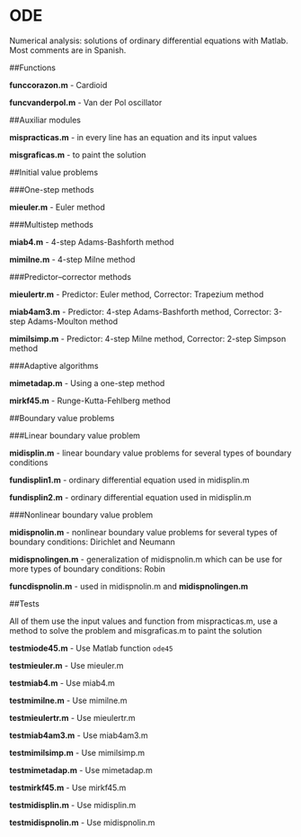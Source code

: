 # ODE

Numerical analysis: solutions of ordinary differential equations with Matlab. Most comments are in Spanish.



##Functions

**funccorazon.m** - Cardioid

**funcvanderpol.m** - Van der Pol oscillator



##Auxiliar modules

**mispracticas.m** - in every line has an equation and its input values

**misgraficas.m** - to paint the solution



##Initial value problems


###One-step methods 

**mieuler.m** - Euler method



###Multistep methods

**miab4.m** - 4-step Adams-Bashforth method

**mimilne.m** - 4-step Milne method




###Predictor–corrector methods

**mieulertr.m** - Predictor: Euler method, Corrector: Trapezium method

**miab4am3.m** - Predictor: 4-step Adams-Bashforth method, Corrector: 3-step Adams-Moulton method

**mimilsimp.m** - Predictor: 4-step Milne method, Corrector: 2-step Simpson method



###Adaptive algorithms

**mimetadap.m** - Using a one-step method

**mirkf45.m** - Runge-Kutta-Fehlberg method



##Boundary value problems


###Linear boundary value problem

**midisplin.m** - linear boundary value problems for several types of boundary conditions

**fundisplin1.m** - ordinary differential equation used in midisplin.m

**fundisplin2.m** - ordinary differential equation used in midisplin.m


###Nonlinear boundary value problem

**midispnolin.m** - nonlinear boundary value problems for several types of boundary conditions: Dirichlet and Neumann

**midispnolingen.m** - generalization of midispnolin.m which can be use for more types of boundary conditions: Robin

**funcdispnolin.m** - used in midispnolin.m and **midispnolingen.m**



##Tests

All of them use the input values and function from mispracticas.m, use a method to solve the problem and misgraficas.m to paint the solution

**testmiode45.m** - Use Matlab function `ode45`

**testmieuler.m** - Use mieuler.m

**testmiab4.m** - Use miab4.m

**testmimilne.m** - Use mimilne.m

**testmieulertr.m** - Use mieulertr.m

**testmiab4am3.m** - Use miab4am3.m

**testmimilsimp.m** - Use mimilsimp.m

**testmimetadap.m** - Use mimetadap.m

**testmirkf45.m** - Use mirkf45.m

**testmidisplin.m** - Use midisplin.m

**testmidispnolin.m** - Use midispnolin.m

